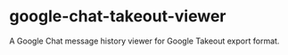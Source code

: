 # google-chat-takeout-viewer
A Google Chat message history viewer for Google Takeout export format.
